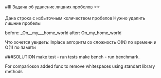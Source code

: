 #III Задача об удаление лишних пробелов ⭐⭐

Дана строка с избыточным количеством пробелов Нужно удалить лишние пробелы


before: _On__my___home_world
after:  On_my_home_world

Что хочется увидеть:
Inplace алгоритм со сложность O(N) по времени и O(1) по памяти

###SOLUTION
make test - run tests
make bench - run benchmark. 

For comparioson added func to remove whitespaces using standart library methods